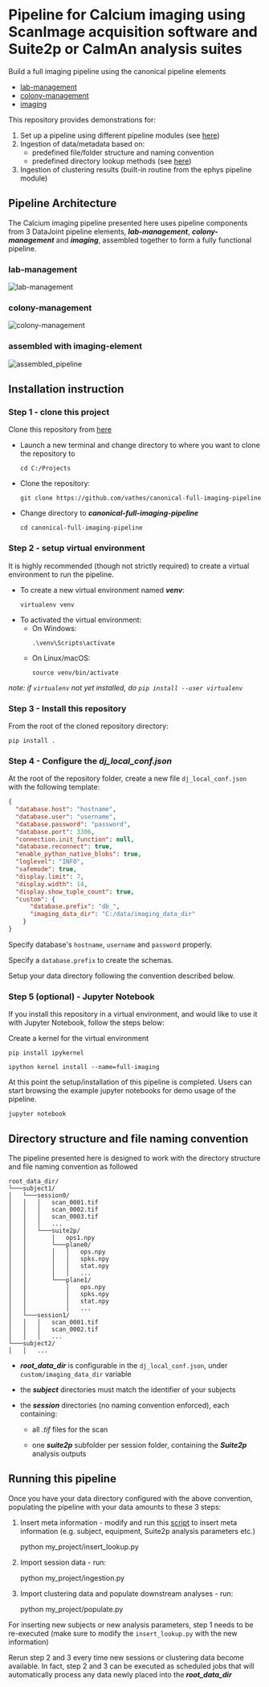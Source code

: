 # Pipeline for Calcium imaging using ScanImage acquisition software and Suite2p or CaImAn analysis suites

Build a full imaging pipeline using the canonical pipeline elements
+ [lab-management](https://github.com/vathes/canonical-lab-management)
+ [colony-management](https://github.com/vathes/canonical-colony-management)
+ [imaging](https://github.com/vathes/canonical-imaging)

This repository provides demonstrations for: 
1. Set up a pipeline using different pipeline modules (see [here](./my_project/init_imaging.py))
2. Ingestion of data/metadata based on:
    + predefined file/folder structure and naming convention
    + predefined directory lookup methods (see [here](./my_project/utils.py))
3. Ingestion of clustering results (built-in routine from the ephys pipeline module)


## Pipeline Architecture

The Calcium imaging pipeline presented here uses pipeline components from 3 DataJoint pipeline elements, 
***lab-management***, ***colony-management*** and ***imaging***, assembled together to form a fully functional pipeline. 

### lab-management

![lab-management](images/lab_erd.svg)

### colony-management

![colony-management](images/subject_erd.svg)

### assembled with imaging-element

![assembled_pipeline](images/attached_imaging_erd.svg)

## Installation instruction

### Step 1 - clone this project

Clone this repository from [here](https://github.com/vathes/canonical-full-imaging-pipeline)

+ Launch a new terminal and change directory to where you want to clone the repository to
    ```
    cd C:/Projects
    ```
+ Clone the repository:
    ```
    git clone https://github.com/vathes/canonical-full-imaging-pipeline 
    ```
+ Change directory to ***canonical-full-imaging-pipeline***
    ```
    cd canonical-full-imaging-pipeline
    ```

### Step 2 - setup virtual environment
It is highly recommended (though not strictly required) to create a virtual environment to run the pipeline.
+ To create a new virtual environment named ***venv***:
    ```
    virtualenv venv
    ```
+ To activated the virtual environment:
    + On Windows:
        ```
        .\venv\Scripts\activate
        ```
    + On Linux/macOS:
        ```
        source venv/bin/activate
        ```
*note: if `virtualenv` not yet installed, do `pip install --user virtualenv`*

### Step 3 - Install this repository

From the root of the cloned repository directory:

    pip install .


### Step 4 - Configure the ***dj_local_conf.json***

At the root of the repository folder,
 create a new file `dj_local_conf.json` with the following template:
 
```json
{
  "database.host": "hostname",
  "database.user": "username",
  "database.password": "password",
  "database.port": 3306,
  "connection.init_function": null,
  "database.reconnect": true,
  "enable_python_native_blobs": true,
  "loglevel": "INFO",
  "safemode": true,
  "display.limit": 7,
  "display.width": 14,
  "display.show_tuple_count": true,
  "custom": {
      "database.prefix": "db_",
      "imaging_data_dir": "C:/data/imaging_data_dir"
    }
}
```

Specify database's `hostname`, `username` and `password` properly. 

Specify a `database.prefix` to create the schemas.

Setup your data directory following the convention described below.

### Step 5 (optional) - Jupyter Notebook
If you install this repository in a virtual environment, and would like to use it with Jupyter Notebook, follow the steps below:

Create a kernel for the virtual environment

    pip install ipykernel
    
    ipython kernel install --name=full-imaging

At this point the setup/installation of this pipeline is completed. Users can start browsing the example jupyter notebooks for demo usage of the pipeline.

    jupyter notebook

## Directory structure and file naming convention

The pipeline presented here is designed to work with the directory structure and file naming convention as followed

```
root_data_dir/
└───subject1/
│   └───session0/
│   │   │   scan_0001.tif
│   │   │   scan_0002.tif
│   │   │   scan_0003.tif
│   │   │   ...
│   │   └───suite2p/
│   │       │   ops1.npy
│   │       └───plane0/
│   │       │   │   ops.npy
│   │       │   │   spks.npy
│   │       │   │   stat.npy
│   │       │   │   ...
│   │       └───plane1/
│   │           │   ops.npy
│   │           │   spks.npy
│   │           │   stat.npy
│   │           │   ...
│   └───session1/
│   │   │   scan_0001.tif
│   │   │   scan_0002.tif
│   │   │   ...
└───subject2/
│   │   ...
```

+ ***root_data_dir*** is configurable in the `dj_local_conf.json`,
 under `custom/imaging_data_dir` variable
+ the ***subject*** directories must match the identifier of your subjects
+ the ***session*** directories (no naming convention enforced), each containing:
 
    + all *.tif* files for the scan
    
    + one ***suite2p*** subfolder per session folder, containing the ***Suite2p*** analysis outputs
   
    
## Running this pipeline

Once you have your data directory configured with the above convention,
 populating the pipeline with your data amounts to these 3 steps:
 
1. Insert meta information - modify and run this [script](my_project/insert_lookup.py) to insert meta information (e.g. subject, equipment, Suite2p analysis parameters etc.)


    python my_project/insert_lookup.py

2. Import session data - run:


    python my_project/ingestion.py
    
3. Import clustering data and populate downstream analyses - run:


    python my_project/populate.py

    
For inserting new subjects or new analysis parameters, step 1 needs to be re-executed (make sure to modify the `insert_lookup.py` with the new information)

Rerun step 2 and 3 every time new sessions or clustering data become available.
In fact, step 2 and 3 can be executed as scheduled jobs
 that will automatically process any data newly placed into the ***root_data_dir***
 

